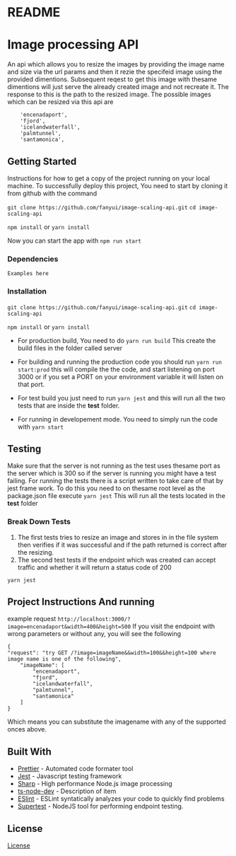 # README 

# Image processing API

An api which allows you to resize the images by providing the image name and size via the url params and then it rezie the specifeid image using the provided dimentions. Subsequent reqest to get this image with thesame dimentions will just serve the already created image and not recreate it. The response to this is the path to the resized image.
The possible images which can be resized via this api are 
            
```
    'encenadaport',
    'fjord',
    'icelandwaterfall',
    'palmtunnel',
    'santamonica',
```

## Getting Started

Instructions for how to get a copy of the project running on your local machine.
To successfully deploy this project, You need to start by cloning it from github with the command

`git clone https://github.com/fanyui/image-scaling-api.git`
`cd image-scaling-api`

`npm install` or `yarn install`

Now you can  start the app with `npm run start` 
### Dependencies

```
Examples here
```

### Installation

`git clone https://github.com/fanyui/image-scaling-api.git`
`cd image-scaling-api`

`npm install` or `yarn install`

- For production build, You need to do 
`yarn run build`
This create the build files in the folder called server

- For building and running the production code you should run `yarn run start:prod` this will compile the the code, and start listening on port 3000 or if you set a PORT on your environment variable it will listen on that port.
- For test build you just need to run `yarn jest` and this will run all the two tests that are inside the __test__ folder.
- For running in developement mode. You need to simply run the code with `yarn start` 


## Testing
Make sure that the server is not running as the test uses thesame port as the server which is 300 so if the server is running you might have a test failing.
For running the tests there is a script written to take care of that by jest frame work. To do this you need to on thesame root level as the package.json file execute `yarn jest` This will run all the tests located in the __test__ folder

### Break Down Tests

1. The first tests tries to resize an image and stores in in the file system then verifies if it was successful and if the path returned is correct after the resizing.
2. The second test tests if the endpoint which was created can accept traffic and whether it will return a status code of 200


```
yarn jest
```

## Project Instructions And running
example request `http://localhost:3000/?image=encenadaport&width=400&height=500` 
If you visit the endpoint with wrong parameters or without any, you will see the following
```
{
"request": "try GET /?image=imageName&&width=100&&height=100 where image name is one of the following",
    "imageName": [
        "encenadaport",
        "fjord",
        "icelandwaterfall",
        "palmtunnel",
        "santamonica"
    ]
}
```
Which means you can substitute the imagename with any of the supported onces above.

## Built With

* [Prettier](https://prettier.io/) - Automated code formater tool
* [Jest](https://jestjs.io/docs/en/getting-started) - Javascript testing framework
* [Sharp](https://sharp.pixelplumbing.com/) - High performance Node.js image processing
* [ts-node-dev](https://www.npmjs.com/package/ts-node-dev) - Description of item
* [ESlint](https://eslint.org/) - ESLint syntatically analyzes your code to quickly find problems
* [Supertest](https://www.npmjs.com/package/supertest) - NodeJS tool for performing endpoint testing.

## License

[License](LICENSE.txt)
